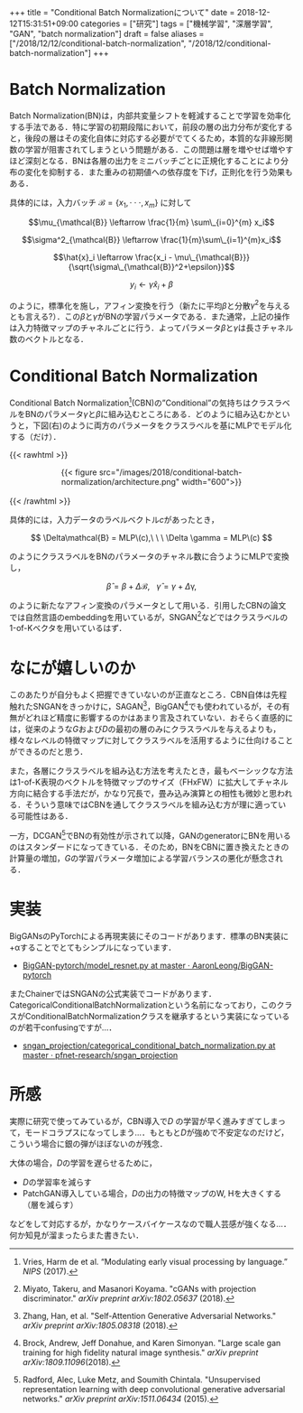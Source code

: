 +++
title = "Conditional Batch Normalizationについて"
date = 2018-12-12T15:31:51+09:00
categories = ["研究"]
tags = ["機械学習", "深層学習", "GAN", "batch normalization"]
draft = false
aliases = ["/2018/12/12/conditional-batch-normalization", "/2018/12/conditional-batch-normalization"]
+++

# Batch Normalization

Batch Normalization(BN)は，内部共変量シフトを軽減することで学習を効率化する手法である．特に学習の初期段階において，前段の層の出力分布が変化すると，後段の層はその変化自体に対応する必要がでてくるため，本質的な非線形関数の学習が阻害されてしまうという問題がある．この問題は層を増やせば増やすほど深刻となる．BNは各層の出力をミニバッチごとに正規化することにより分布の変化を抑制する．また重みの初期値への依存度を下げ，正則化を行う効果もある．



具体的には，入力バッチ $\mathcal{B}= \{x_1,\cdot\cdot\cdot,x_m \}$ に対して


$$\mu_{\mathcal{B}} \leftarrow \frac{1}{m} \sum\_{i=0}^{m} x_i$$

$$\sigma^2_{\mathcal{B}} \leftarrow \frac{1}{m}\sum\_{i=1}^{m}x_i$$

$$\hat{x}_i \leftarrow \frac{x_i - \mu\_{\mathcal{B}}}{\sqrt{\sigma\_{\mathcal{B}}^2+\epsilon}}$$

$$y_i \leftarrow \gamma\hat{x}_i + \beta$$


のように，標準化を施し，アフィン変換を行う（新たに平均$\beta$と分散$\gamma^2$を与えるとも言える?）．この$\beta$と$\gamma$がBNの学習パラメータである．また通常，上記の操作は入力特徴マップのチャネルごとに行う．よってパラメータ$\beta$と$\gamma$は長さチャネル数のベクトルとなる．



# Conditional Batch Normalization

Conditional Batch Normalization[^cbn]\(CBN)の”Conditional”の気持ちはクラスラベルをBNのパラメータ$\gamma$と$\beta$に組み込むところにある．どのように組み込むかというと，下図(右)のように両方のパラメータをクラスラベルを基にMLPでモデル化する（だけ）．


{{< rawhtml >}}
<br>
<center>
{{< figure src="/images/2018/conditional-batch-normalization/architecture.png" width="600">}}
</center>
<br>
{{< /rawhtml >}}


具体的には，入力データのラベルベクトル$c$があったとき，

$$ \Delta\mathcal{B} = MLP\(c),\ \ \ \Delta \gamma = MLP\(c) $$

のようにクラスラベルをBNのパラメータのチャネル数に合うようにMLPで変換し，

$$ \hat{\beta} = \beta + \Delta\mathcal{B},\ \ \ \hat{\gamma} = \gamma + \Delta\mathcal{\gamma},$$

のように新たなアフィン変換のパラメータとして用いる．引用したCBNの論文では自然言語のembeddingを用いているが，SNGAN[^sngan]などではクラスラベルの1-of-Kベクタを用いているはず．



# なにが嬉しいのか

このあたりが自分もよく把握できていないのが正直なところ．CBN自体は先程触れたSNGANをきっかけに，SAGAN[^sagan]，BigGAN[^biggan]でも使われているが，その有無がどれほど精度に影響するのかはあまり言及されていない．おそらく直感的には，従来のような$G$および$D$の最初の層のみにクラスラベルを与えるよりも，様々なレベルの特徴マップに対してクラスラベルを活用するように仕向けることができるのだと思う．

また，各層にクラスラベルを組み込む方法を考えたとき，最もベーシックな方法は1-of-K表現のベクトルを特徴マップのサイズ（FHxFW）に拡大してチャネル方向に結合する手法だが，かなり冗長で，畳み込み演算との相性も微妙と思われる．そういう意味ではCBNを通してクラスラベルを組み込む方が理に適っている可能性はある．

一方，DCGAN[^dcgan]でBNの有効性が示されて以降，GANのgeneratorにBNを用いるのはスタンダードになってきている．そのため，BNをCBNに置き換えたときの計算量の増加，$G$の学習パラメータ増加による学習バランスの悪化が懸念される．

# 実装

BigGANsのPyTorchによる再現実装にそのコードがあります．標準のBN実装に+αすることでとてもシンプルになっています．

- [BigGAN-pytorch/model_resnet.py at master · AaronLeong/BigGAN-pytorch](https://github.com/AaronLeong/BigGAN-pytorch/blob/4cbad24f7b49bf55f2b1b6aa8451b2db495b707c/model_resnet.py#L123)

またChainerではSNGANの公式実装でコードがあります．CategoricalConditionalBatchNormalizationという名前になっており，このクラスがConditionalBatchNormalizationクラスを継承するという実装になっているのが若干confusingですが…．

- [sngan_projection/categorical_conditional_batch_normalization.py at master · pfnet-research/sngan_projection](https://github.com/pfnet-research/sngan_projection/blob/e84b1a5f604de5fec268f37c3f26478e80b7f475/source/links/categorical_conditional_batch_normalization.py#L16)


# 所感

実際に研究で使ってみているが，CBN導入で$D$ の学習が早く進みすぎてしまって，モードコラプスになってしまう…．もともと$D$が強めで不安定なのだけど，こういう場合に銀の弾がほぼないのが残念．

大体の場合，$D$の学習を遅らせるために，

- $D$の学習率を減らす
- PatchGAN導入している場合，$D$の出力の特徴マップのW, Hを大きくする（層を減らす）

などをして対応するが，かなりケースバイケースなので職人芸感が強くなる…．何か知見が溜まったらまた書きたい．


[^cbn]: Vries, Harm de et al. “Modulating early visual processing by language.” *NIPS* (2017).
[^sngan]: Miyato, Takeru, and Masanori Koyama. "cGANs with projection discriminator." *arXiv preprint arXiv:1802.05637* (2018).
[^sagan]: Zhang, Han, et al. "Self-Attention Generative Adversarial Networks." *arXiv preprint arXiv:1805.08318* (2018).
[^biggan]: Brock, Andrew, Jeff Donahue, and Karen Simonyan. "Large scale gan training for high fidelity natural image synthesis." *arXiv preprint arXiv:1809.11096*(2018).
[^dcgan]: Radford, Alec, Luke Metz, and Soumith Chintala. "Unsupervised representation learning with deep convolutional generative adversarial networks." *arXiv preprint arXiv:1511.06434* (2015).
